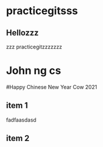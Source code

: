 # practicegitsss

## Hellozzz

zzz practicegitzzzzzzz

# John ng cs

#Happy Chinese New Year Cow 2021

## item 1
fadfaasdasd

## item 2
